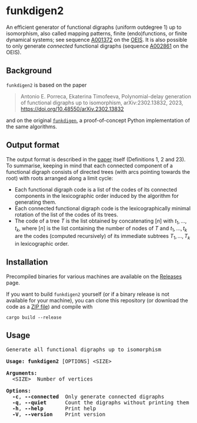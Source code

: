 # funkdigen2

An efficient generator of functional digraphs (uniform outdegree 1) up to isomorphism, also called mapping patterns, finite (endo)functions, or finite dynamical systems; see sequence [A001372](https://oeis.org/A001372) on the [OEIS](https://oeis.org). It is also possible to only generate *connected* functional digraphs (sequence [A002861](https://oeis.org/A002861) on the OEIS).

## Background

`funkdigen2` is based on the paper

> Antonio E. Porreca, Ekaterina Timofeeva, Polynomial-delay generation of functional digraphs up to isomorphism, arXiv:2302.13832, 2023, https://doi.org/10.48550/arXiv.2302.13832

and on the original [`funkdigen`](https://github.com/aeporreca/funkdigen), a proof-of-concept Python implementation of the same algorithms.

## Output format

The output format is described in the [paper](https://doi.org/10.48550/arXiv.2302.13832) itself (Definitions 1, 2 and 23). To summarise, keeping in mind that each connected component of a functional digraph consists of directed trees (with arcs pointing towards the root) with roots arranged along a limit cycle:

- Each functional digraph code is a list of the codes of its connected components in the lexicographic order induced by the algorithm for generating them.
- Each connected functional digraph code is the lexicographically minimal rotation of the list of the codes of its trees.
- The code of a tree $T$ is the list obtained by concatenating $[n]$ with $t_1, \ldots, t_k$, where $[n]$ is the list containing the number of nodes of $T$ and $t_1, \ldots, t_k$ are the codes (computed recursively) of its immediate subtrees $T_1, \ldots, T_k$ in lexicographic order.

## Installation

Precompiled binaries for various machines are available on the [Releases](https://github.com/aeporreca/funkdigen2/releases) page.

If you want to build `funkdigen2` yourself (or if a binary release is not available for your machine), you can clone this repository (or download the code as a [ZIP file](https://github.com/aeporreca/funkdigen2/archive/refs/heads/master.zip)) and compile with

```
cargo build --release
```

## Usage

<pre>
Generate all functional digraphs up to isomorphism

<b>Usage: funkdigen2</b> [OPTIONS] &lt;SIZE&gt;

<b>Arguments:</b>
  &lt;SIZE&gt;  Number of vertices

<b>Options:</b>
  <b>-c</b>, <b>--connected</b>  Only generate connected digraphs
  <b>-q</b>, <b>--quiet</b>      Count the digraphs without printing them
  <b>-h</b>, <b>--help</b>       Print help
  <b>-V</b>, <b>--version</b>    Print version
</pre>
